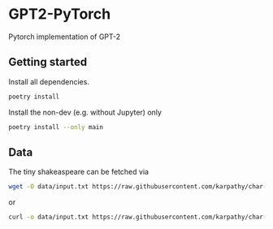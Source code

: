 # GPT2-PyTorch
Pytorch implementation of GPT-2 

## Getting started
Install all dependencies.
```bash
poetry install
```
Install the non-dev (e.g. without Jupyter) only
```bash
poetry install --only main
```

## Data
The tiny shakeaspeare can be fetched via
```bash
wget -O data/input.txt https://raw.githubusercontent.com/karpathy/char-rnn/master/data/tinyshakespeare/input.txt
```
or
```bash
curl -o data/input.txt https://raw.githubusercontent.com/karpathy/char-rnn/master/data/tinyshakespeare/input.txt
```